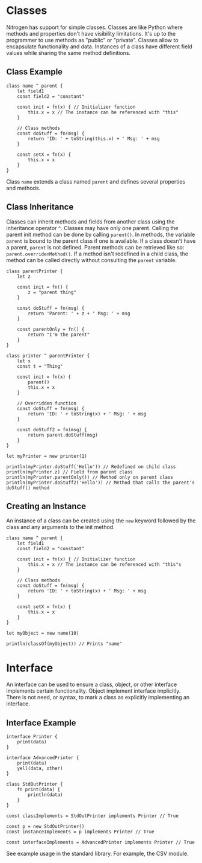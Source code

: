 # Classes

Nitrogen has support for simple classes. Classes are like Python where methods
and properties don't have visibility limitations. It's up to the programmer to use
methods as "public" or "private". Classes allow to encapsulate functionality
and data. Instances of a class have different field values while sharing the same method definitions.

## Class Example

```
class name ^ parent {
    let field1
    const field2 = "constant"

    const init = fn(x) { // Initializer function
        this.x = x // The instance can be referenced with "this"
    }

    // Class methods
    const doStuff = fn(msg) {
        return 'ID: ' + toString(this.x) + ' Msg: ' + msg
    }

    const setX = fn(x) {
        this.x = x
    }
}
```

Class `name` extends a class named `parent` and defines several properties and methods.

## Class Inheritance

Classes can inherit methods and fields from another class using the inheritance operator `^`.
Classes may have only one parent. Calling the parent init method can be done by calling
`parent()`. In methods, the variable `parent` is bound to the parent class if one is available.
If a class doesn't have a parent, `parent` is not defined. Parent methods can be retrieved like so: `parent.overridenMethod()`. If a method isn't redefined in a child class, the method can be
called directly without consulting the `parent` variable.

```
class parentPrinter {
    let z

    const init = fn() {
        z = "parent thing"
    }

    const doStuff = fn(msg) {
        return 'Parent: ' + z + ' Msg: ' + msg
    }

    const parentOnly = fn() {
        return "I'm the parent"
    }
}

class printer ^ parentPrinter {
    let x
    const t = "Thing"

    const init = fn(x) {
        parent()
        this.x = x
    }

    // Overridden function
    const doStuff = fn(msg) {
        return 'ID: ' + toString(x) + ' Msg: ' + msg
    }

    const doStuff2 = fn(msg) {
        return parent.doStuff(msg)
    }
}

let myPrinter = new printer(1)

println(myPrinter.doStuff('Hello')) // Redefined on child class
println(myPrinter.z) // Field from parent class
println(myPrinter.parentOnly()) // Method only on parent class
println(myPrinter.doStuff2('Hello')) // Method that calls the parent's doStuff() method
```

## Creating an Instance

An instance of a class can be created using the `new` keyword followed by the class
and any arguments to the init method.

```
class name ^ parent {
    let field1
    const field2 = "constant"

    const init = fn(x) { // Initializer function
        this.x = x // The instance can be referenced with "this"s
    }

    // Class methods
    const doStuff = fn(msg) {
        return 'ID: ' + toString(x) + ' Msg: ' + msg
    }

    const setX = fn(x) {
        this.x = x
    }
}

let myObject = new name(10)

println(classOf(myObject)) // Prints "name"
```

# Interface

An interface can be used to ensure a class, object, or other interface implements
certain functionality. Object implement interface implicitly. There is not need,
or syntax, to mark a class as explicitly implementing an interface.

## Interface Example

```
interface Printer {
    print(data)
}

interface AdvancedPrinter {
    print(data)
    yell(data, other)
}

class StdOutPrinter {
    fn print(data) {
        println(data)
    }
}

const classImplements = StdOutPrinter implements Printer // True

const p = new StdOutPrinter()
const instanceImplements = p implements Printer // True

const interfaceImplements = AdvancedPrinter implements Printer // True
```

See example usage in the standard library. For example, the CSV module.
